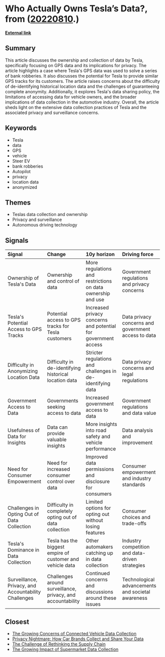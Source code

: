 # __Who Actually Owns Tesla’s Data?__, from ([20220810](https://kghosh.substack.com/p/20220810).)

__[External link](https://spectrum.ieee.org/tesla-autopilot-data-ownership)__



## Summary

This article discusses the ownership and collection of data by Tesla, specifically focusing on GPS data and its implications for privacy. The article highlights a case where Tesla's GPS data was used to solve a series of bank robberies. It also discusses the potential for Tesla to provide similar GPS tracks for its customers. The article raises concerns about the difficulty of de-identifying historical location data and the challenges of guaranteeing complete anonymity. Additionally, it explores Tesla's data sharing policy, the limitations of accessing data for vehicle owners, and the broader implications of data collection in the automotive industry. Overall, the article sheds light on the extensive data collection practices of Tesla and the associated privacy and surveillance concerns.

## Keywords

* Tesla
* data
* GPS
* vehicle
* Steer EV
* bank robberies
* Autopilot
* privacy
* location data
* anonymized

## Themes

* Teslas data collection and ownership
* Privacy and surveillance
* Autonomous driving technology

## Signals

| Signal                                               | Change                                                      | 10y horizon                                                    | Driving force                                       |
|:-----------------------------------------------------|:------------------------------------------------------------|:---------------------------------------------------------------|:----------------------------------------------------|
| Ownership of Tesla's Data                            | Ownership and control of data                               | More regulations and restrictions on data ownership and use    | Government regulations and privacy concerns         |
| Tesla's Potential Access to GPS Tracks               | Potential access to GPS tracks for Tesla customers          | Increased privacy concerns and potential for government access | Data privacy concerns and government access to data |
| Difficulty in Anonymizing Location Data              | Difficulty in de-identifying historical location data       | Stricter regulations and challenges in de-identifying data     | Data privacy concerns and legal regulations         |
| Government Access to Data                            | Governments seeking access to data                          | Increased government access to data                            | Government regulations and data value               |
| Usefulness of Data for Insights                      | Data can provide valuable insights                          | More insights into road safety and vehicle performance         | Data analysis and improvement                       |
| Need for Consumer Empowerment                        | Need for increased consumer control over data               | Improved data permissions and disclosure for consumers         | Consumer empowerment and industry standards         |
| Challenges in Opting Out of Data Collection          | Difficulty in completely opting out of data collection      | Limited options for opting out without losing features         | Consumer choices and trade-offs                     |
| Tesla's Dominance in Data Collection                 | Tesla has the biggest empire of customer and vehicle data   | Other automakers catching up in data collection                | Industry competition and data-driven strategies     |
| Surveillance, Privacy, and Accountability Challenges | Challenges around surveillance, privacy, and accountability | Continued concerns and discussions around these issues         | Technological advancements and societal awareness   |

## Closest

* [The Growing Concerns of Connected Vehicle Data Collection](fe7e41280ce4475f799785a436070868)
* [Privacy Nightmare: How Car Brands Collect and Share Your Data](d36bfc24eaef43d38c611b9c8d2491d0)
* [The Challenge of Rethinking the Supply Chain](fa27e27bdec01712d582ab0f61c95bac)
* [The Growing Impact of Supermarket Data Collection](90bdc5da81c6c094a1ac7a794d8a2d1d)
